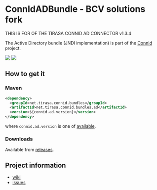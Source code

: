 ConnIdADBundle - BCV solutions fork
==============

THIS IS FOR OF THE TIRASA CONNID AD CONNECTOR v1.3.4

The Active Directory bundle (JNDI implementation) is part of the [ConnId](http://connid.tirasa.net) project.

<a href="https://travis-ci.org/Tirasa/ConnIdADBundle"><img src="https://api.travis-ci.org/Tirasa/ConnIdADBundle.png"/></a> 
<a href="https://maven-badges.herokuapp.com/maven-central/net.tirasa.connid.bundles/net.tirasa.connid.bundles.ad">
  <img src="https://maven-badges.herokuapp.com/maven-central/net.tirasa.connid.bundles/net.tirasa.connid.bundles.ad/badge.svg"/>
</a>

## How to get it

### Maven

```XML
<dependency>
  <groupId>net.tirasa.connid.bundles</groupId>
  <artifactId>net.tirasa.connid.bundles.ad</artifactId>
  <version>${connid.ad.version}</version>
</dependency>
```

where `connid.ad.version` is one of [available](http://repo1.maven.org/maven2/net/tirasa/connid/bundles/net.tirasa.connid.bundles.ad/).

### Downloads

Available from [releases](https://github.com/Tirasa/ConnIdADBundle/releases).

## Project information

 * [wiki](https://connid.atlassian.net/wiki/pages/viewpage.action?pageId=360482)
 * [issues](https://connid.atlassian.net/browse/AD)

